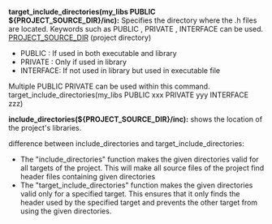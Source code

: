 **target_include_directories(my_libs PUBLIC ${PROJECT_SOURCE_DIR}/inc):** Specifies the directory where the .h files are located. Keywords such as PUBLIC , PRIVATE , INTERFACE can be used.  <u>PROJECT_SOURCE_DIR</u> (project directory)
- PUBLIC   : If used in both executable and library
- PRIVATE  : Only if used in library
- INTERFACE: If not used in library but used in executable file 

Multiple PUBLIC PRIVATE can be used within this command. target_include_directories(my_libs PUBLIC xxx PRIVATE yyy INTERFACE zzz) 


**include_directories(${PROJECT_SOURCE_DIR}/inc):** shows the location of the project's libraries.

difference between include_directories and target_include_directories:
- The "include_directories" function makes the given directories valid for all targets of the project. This will make all source files of the project find header files containing given directories
- The "target_include_directories" function makes the given directories valid only for a specified target. This ensures that it only finds the header used by the specified target and prevents the other target from using the given directories.
